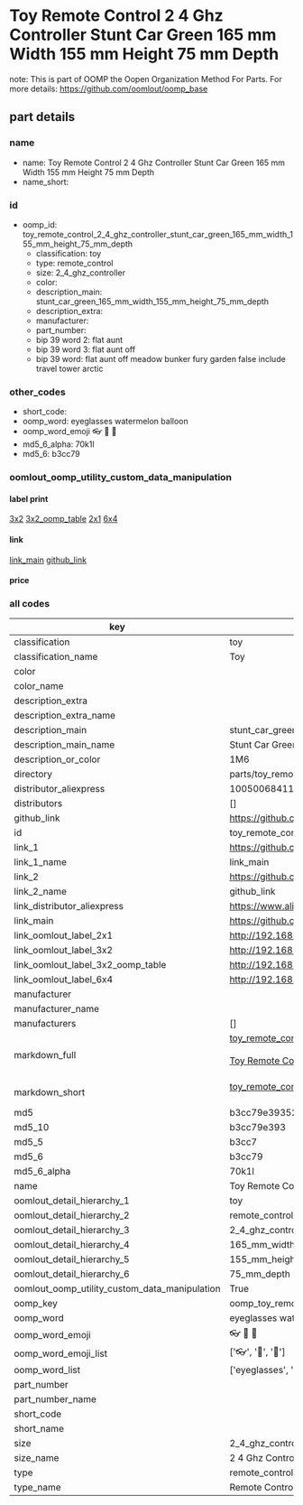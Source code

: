 # Toy Remote Control 2 4 Ghz Controller Stunt Car Green 165 mm Width 155 mm Height 75 mm Depth  

note: This is part of OOMP the Oopen Organization Method For Parts. For more details: https://github.com/oomlout/oomp_base

##  part details





### name
* name: Toy Remote Control 2 4 Ghz Controller Stunt Car Green 165 mm Width 155 mm Height 75 mm Depth
* name_short: 
### id
* oomp_id: toy_remote_control_2_4_ghz_controller_stunt_car_green_165_mm_width_155_mm_height_75_mm_depth
  * classification: toy
  * type: remote_control
  * size: 2_4_ghz_controller
  * color: 
  * description_main: stunt_car_green_165_mm_width_155_mm_height_75_mm_depth
  * description_extra: 
  * manufacturer: 
  * part_number: 
  * bip 39 word 2: flat aunt
  * bip 39 word 3: flat aunt off
  * bip 39 word: flat aunt off meadow bunker fury garden false include travel tower arctic

### other_codes
* short_code: 
* oomp_word: eyeglasses watermelon balloon
* oomp_word_emoji :eyeglasses: :watermelon: :balloon:
* md5_6_alpha: 70k1l
* md5_6: b3cc79






### oomlout_oomp_utility_custom_data_manipulation
#### label print
[3x2](http://192.168.1.245:1112/?label=oomp%2070k1l)
[3x2_oomp_table](http://192.168.1.107:1112/?label=oomp%2070k1l)
[2x1](http://192.168.1.242:1112/?label=oomp%2070k1l)
[6x4](http://192.168.1.55:1112/?label=oomp%2070k1l)    

#### link

[link_main](https://github.com/oomlout/oomlout_oomp_current_version_messy/tree/main/parts/toy_remote_control_2_4_ghz_controller_stunt_car_green_165_mm_width_155_mm_height_75_mm_depth) [github_link](https://github.com/oomlout/oomlout_oomp_part_src/tree/main/parts/toy_remote_control_2_4_ghz_controller_stunt_car_green_165_mm_width_155_mm_height_75_mm_depth)                             

#### price







### all codes 
| key | value |  
| --- | --- |  
| classification | toy |  
| classification_name | Toy |  
| color |  |  
| color_name |  |  
| description_extra |  |  
| description_extra_name |  |  
| description_main | stunt_car_green_165_mm_width_155_mm_height_75_mm_depth |  
| description_main_name | Stunt Car Green 165 mm Width 155 mm Height 75 mm Depth |  
| description_or_color | 1M6 |  
| directory | parts/toy_remote_control_2_4_ghz_controller_stunt_car_green_165_mm_width_155_mm_height_75_mm_depth |  
| distributor_aliexpress | 1005006841176949 |  
| distributors | [] |  
| github_link | https://github.com/oomlout/oomlout_oomp_part_src/tree/main/parts/toy_remote_control_2_4_ghz_controller_stunt_car_green_165_mm_width_155_mm_height_75_mm_depth |  
| id | toy_remote_control_2_4_ghz_controller_stunt_car_green_165_mm_width_155_mm_height_75_mm_depth |  
| link_1 | https://github.com/oomlout/oomlout_oomp_current_version_messy/tree/main/parts/toy_remote_control_2_4_ghz_controller_stunt_car_green_165_mm_width_155_mm_height_75_mm_depth |  
| link_1_name | link_main |  
| link_2 | https://github.com/oomlout/oomlout_oomp_part_src/tree/main/parts/toy_remote_control_2_4_ghz_controller_stunt_car_green_165_mm_width_155_mm_height_75_mm_depth |  
| link_2_name | github_link |  
| link_distributor_aliexpress | https://www.aliexpress.com/item/1005006841176949.html |  
| link_main | https://github.com/oomlout/oomlout_oomp_current_version_messy/tree/main/parts/toy_remote_control_2_4_ghz_controller_stunt_car_green_165_mm_width_155_mm_height_75_mm_depth |  
| link_oomlout_label_2x1 | http://192.168.1.242:1112/?label=oomp%2070k1l |  
| link_oomlout_label_3x2 | http://192.168.1.245:1112/?label=oomp%2070k1l |  
| link_oomlout_label_3x2_oomp_table | http://192.168.1.107:1112/?label=oomp%2070k1l |  
| link_oomlout_label_6x4 | http://192.168.1.55:1112/?label=oomp%2070k1l |  
| manufacturer |  |  
| manufacturer_name |  |  
| manufacturers | [] |  
| markdown_full | [toy_remote_control_2_4_ghz_controller_stunt_car_green_165_mm_width_155_mm_height_75_mm_depth](https://github.com/oomlout/oomlout_oomp_current_version_messy/tree/main/parts/toy_remote_control_2_4_ghz_controller_stunt_car_green_165_mm_width_155_mm_height_75_mm_depth)<br>[](https://github.com/oomlout/oomlout_oomp_current_version_messy/tree/main/parts/toy_remote_control_2_4_ghz_controller_stunt_car_green_165_mm_width_155_mm_height_75_mm_depth)<br>[Toy Remote Control 2 4 Ghz Controller Stunt Car Green 165 Mm Width 155 Mm Height 75 Mm Depth](https://github.com/oomlout/oomlout_oomp_current_version_messy/tree/main/parts/toy_remote_control_2_4_ghz_controller_stunt_car_green_165_mm_width_155_mm_height_75_mm_depth)<br><br> |  
| markdown_short | [toy_remote_control_2_4_ghz_controller_stunt_car_green_165_mm_width_155_mm_height_75_mm_depth](https://github.com/oomlout/oomlout_oomp_current_version_messy/tree/main/parts/toy_remote_control_2_4_ghz_controller_stunt_car_green_165_mm_width_155_mm_height_75_mm_depth)<br><br> |  
| md5 | b3cc79e393524bf5798f389b3283d2c4 |  
| md5_10 | b3cc79e393 |  
| md5_5 | b3cc7 |  
| md5_6 | b3cc79 |  
| md5_6_alpha | 70k1l |  
| name | Toy Remote Control 2 4 Ghz Controller Stunt Car Green 165 mm Width 155 mm Height 75 mm Depth |  
| oomlout_detail_hierarchy_1 | toy |  
| oomlout_detail_hierarchy_2 | remote_control |  
| oomlout_detail_hierarchy_3 | 2_4_ghz_controller |  
| oomlout_detail_hierarchy_4 | 165_mm_width |  
| oomlout_detail_hierarchy_5 | 155_mm_height |  
| oomlout_detail_hierarchy_6 | 75_mm_depth |  
| oomlout_oomp_utility_custom_data_manipulation | True |  
| oomp_key | oomp_toy_remote_control_2_4_ghz_controller_stunt_car_green_165_mm_width_155_mm_height_75_mm_depth |  
| oomp_word | eyeglasses watermelon balloon |  
| oomp_word_emoji | :eyeglasses: :watermelon: :balloon: |  
| oomp_word_emoji_list | [':eyeglasses:', ':watermelon:', ':balloon:'] |  
| oomp_word_list | ['eyeglasses', 'watermelon', 'balloon'] |  
| part_number |  |  
| part_number_name |  |  
| short_code |  |  
| short_name |  |  
| size | 2_4_ghz_controller |  
| size_name | 2 4 Ghz Controller |  
| type | remote_control |  
| type_name | Remote Control |  
